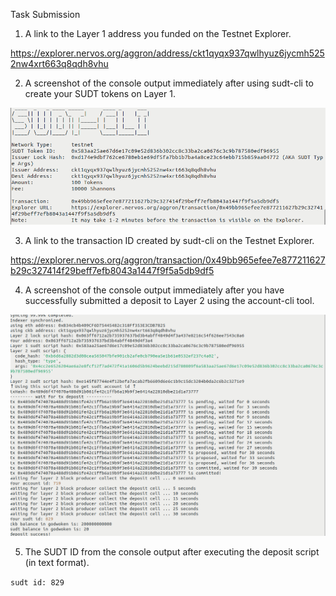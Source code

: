 Task Submission



1. A link to the Layer 1 address you funded on the Testnet Explorer.

https://explorer.nervos.org/aggron/address/ckt1qyqx937qwlhyuz6jycmh5252nw4xrt663q8qdh8vhu

2. A screenshot of the console output immediately after using sudt-cli to create your SUDT tokens on Layer 1.

![alt text](https://github.com/cito-lito/nervos_hackathon/blob/main/task_04/2.png)


3. A link to the transaction ID created by sudt-cli on the Testnet Explorer.

https://explorer.nervos.org/aggron/transaction/0x49bb965efee7e877211627b29c327414f29beff7efb8043a1447f9f5a5db9df5

4. A screenshot of the console output immediately after you have successfully submitted a deposit to Layer 2 using the account-cli tool.

![alt text](https://github.com/cito-lito/nervos_hackathon/blob/main/task_04/4.png)


5. The SUDT ID from the console output after executing the deposit script (in text format).

`sudt id: 829`


